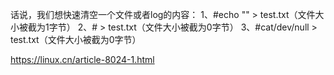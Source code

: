 话说，我们想快速清空一个文件或者log的内容：
1、#echo "" > test.txt（文件大小被截为1字节）
2、# > test.txt（文件大小被截为0字节）
3、#cat/dev/null > test.txt（文件大小被截为0字节）

https://linux.cn/article-8024-1.html
